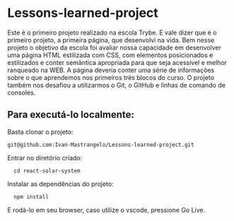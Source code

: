 
# Lessons-learned-project

Este é o primeiro projeto realizado na escola Trybe. E vale dizer que é o primeiro projeto, a primeira página, que desenvolvi na vida. 
Bem nesse projeto o objetivo da escola foi avaliar nossa capacidade em desenvolver uma página HTML estilizada com CSS, com elementos posicionados e estilizados e conter semântica apropriada para que seja acessível e melhor ranqueado na WEB. A página deveria conter uma série de informações sobre o que aprendemos nos primeiros três blocos do curso. O projeto também nos desafiou a utilizarmos o Git, o GitHub e linhas de comando de consoles.

## Para executá-lo localmente:

Basta clonar o projeto:
```
git@github.com:Ivan-Mastrangelo/Lessons-learned-project.git
```
Entrar no diretório criado:
```
  cd react-solar-system
  ```
Instalar as dependências do projeto:
```
  npm install
  ```
E rodá-lo em seu browser, caso utilize o vscode, pressione Go Live.

